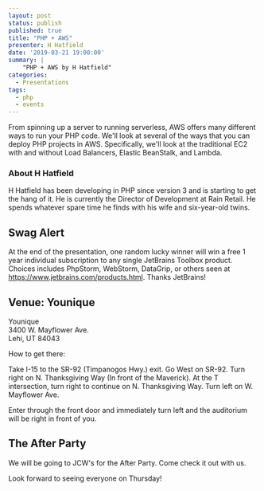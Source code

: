 ```yaml
---
layout: post
status: publish
published: true
title: "PHP + AWS"
presenter: H Hatfield
date: '2019-03-21 19:00:00'
summary: |
    "PHP + AWS by H Hatfield"
categories:
  - Presentations
tags:
  - php
  - events
---
```


From spinning up a server to running serverless, AWS offers many different ways to run your PHP code. We'll look at several of the ways that you can deploy PHP projects in AWS. Specifically, we'll look at the traditional EC2 with and without Load Balancers, Elastic BeanStalk, and Lambda.

### About H Hatfield

H Hatfield has been developing in PHP since version 3 and is starting to get the hang of it. He is currently the Director of Development at Rain Retail. He spends whatever spare time he finds with his wife and six-year-old twins.

## Swag Alert

At the end of the presentation, one random lucky winner will win a free 1 year individual subscription to any single JetBrains Toolbox product. Choices includes PhpStorm, WebStorm, DataGrip, or others seen at https://www.jetbrains.com/products.html. Thanks JetBrains!

## Venue: Younique

Younique<br/>
3400 W. Mayflower Ave.<br/>
Lehi, UT 84043

How to get there:

Take I-15 to the SR-92 (Timpanogos Hwy.) exit. Go West on SR-92. Turn right on N. Thanksgiving Way (In front of the Maverick). At the T intersection, turn right to continue on N. Thanksgiving Way. Turn left on W. Mayflower Ave.

Enter through the front door and immediately turn left and the auditorium will be right in front of you.

## The After Party

We will be going to JCW's for the After Party. Come check it out with us.

Look forward to seeing everyone on Thursday!
